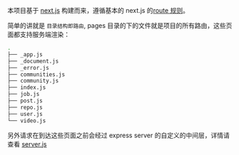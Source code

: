 
本项目基于 [next.js](https://github.com/zeit/next.js) 构建而来，遵循基本的 next.js 的[route 规则](https://github.com/zeit/next.js#routing)。

简单的讲就是 `目录结构即路由`, pages 目录的下的文件就是项目的所有路由，这些页面都支持服务端渲染：

```bash
.
├── _app.js
├── _document.js
├── _error.js
├── communities.js
├── community.js
├── index.js
├── job.js
├── post.js
├── repo.js
├── user.js
└── video.js
```

另外请求在到达这些页面之前会经过 express server 的自定义的中间层，详情请查看 [server.js](https://github.com/coderplanets/coderplanets_web/blob/dev/server.js)
